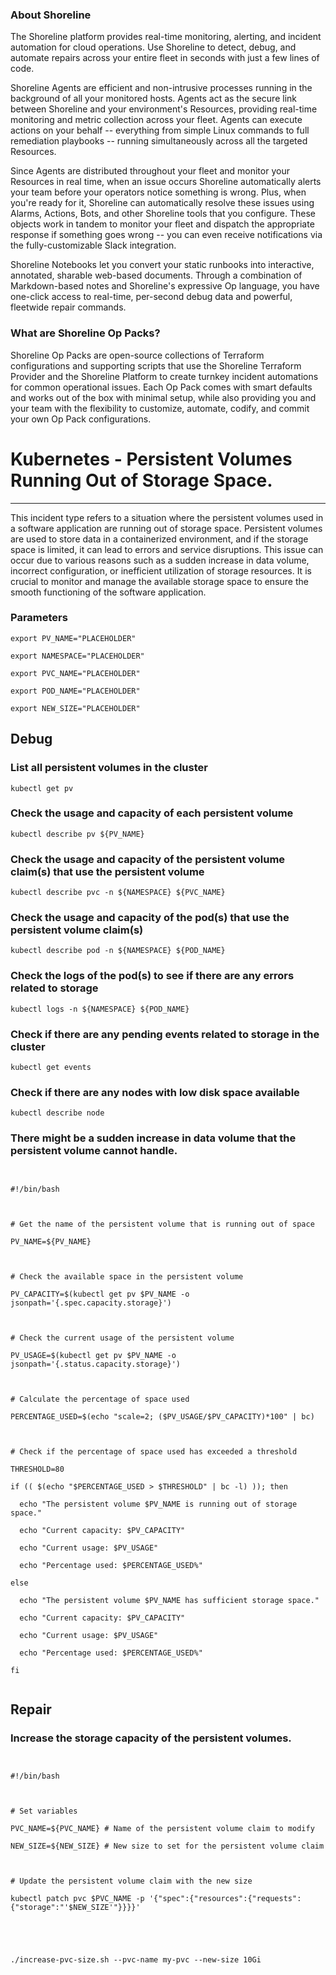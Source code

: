 
### About Shoreline
The Shoreline platform provides real-time monitoring, alerting, and incident automation for cloud operations. Use Shoreline to detect, debug, and automate repairs across your entire fleet in seconds with just a few lines of code.

Shoreline Agents are efficient and non-intrusive processes running in the background of all your monitored hosts. Agents act as the secure link between Shoreline and your environment's Resources, providing real-time monitoring and metric collection across your fleet. Agents can execute actions on your behalf -- everything from simple Linux commands to full remediation playbooks -- running simultaneously across all the targeted Resources.

Since Agents are distributed throughout your fleet and monitor your Resources in real time, when an issue occurs Shoreline automatically alerts your team before your operators notice something is wrong. Plus, when you're ready for it, Shoreline can automatically resolve these issues using Alarms, Actions, Bots, and other Shoreline tools that you configure. These objects work in tandem to monitor your fleet and dispatch the appropriate response if something goes wrong -- you can even receive notifications via the fully-customizable Slack integration.

Shoreline Notebooks let you convert your static runbooks into interactive, annotated, sharable web-based documents. Through a combination of Markdown-based notes and Shoreline's expressive Op language, you have one-click access to real-time, per-second debug data and powerful, fleetwide repair commands.

### What are Shoreline Op Packs?
Shoreline Op Packs are open-source collections of Terraform configurations and supporting scripts that use the Shoreline Terraform Provider and the Shoreline Platform to create turnkey incident automations for common operational issues. Each Op Pack comes with smart defaults and works out of the box with minimal setup, while also providing you and your team with the flexibility to customize, automate, codify, and commit your own Op Pack configurations.

# Kubernetes - Persistent Volumes Running Out of Storage Space.
---

This incident type refers to a situation where the persistent volumes used in a software application are running out of storage space. Persistent volumes are used to store data in a containerized environment, and if the storage space is limited, it can lead to errors and service disruptions. This issue can occur due to various reasons such as a sudden increase in data volume, incorrect configuration, or inefficient utilization of storage resources. It is crucial to monitor and manage the available storage space to ensure the smooth functioning of the software application.

### Parameters
```shell
export PV_NAME="PLACEHOLDER"

export NAMESPACE="PLACEHOLDER"

export PVC_NAME="PLACEHOLDER"

export POD_NAME="PLACEHOLDER"

export NEW_SIZE="PLACEHOLDER"
```

## Debug

### List all persistent volumes in the cluster
```shell
kubectl get pv
```

### Check the usage and capacity of each persistent volume
```shell
kubectl describe pv ${PV_NAME}
```

### Check the usage and capacity of the persistent volume claim(s) that use the persistent volume
```shell
kubectl describe pvc -n ${NAMESPACE} ${PVC_NAME}
```

### Check the usage and capacity of the pod(s) that use the persistent volume claim(s)
```shell
kubectl describe pod -n ${NAMESPACE} ${POD_NAME}
```

### Check the logs of the pod(s) to see if there are any errors related to storage
```shell
kubectl logs -n ${NAMESPACE} ${POD_NAME}
```

### Check if there are any pending events related to storage in the cluster
```shell
kubectl get events
```

### Check if there are any nodes with low disk space available
```shell
kubectl describe node
```

### There might be a sudden increase in data volume that the persistent volume cannot handle.
```shell


#!/bin/bash



# Get the name of the persistent volume that is running out of space

PV_NAME=${PV_NAME}



# Check the available space in the persistent volume

PV_CAPACITY=$(kubectl get pv $PV_NAME -o jsonpath='{.spec.capacity.storage}')



# Check the current usage of the persistent volume

PV_USAGE=$(kubectl get pv $PV_NAME -o jsonpath='{.status.capacity.storage}')



# Calculate the percentage of space used

PERCENTAGE_USED=$(echo "scale=2; ($PV_USAGE/$PV_CAPACITY)*100" | bc)



# Check if the percentage of space used has exceeded a threshold

THRESHOLD=80

if (( $(echo "$PERCENTAGE_USED > $THRESHOLD" | bc -l) )); then

  echo "The persistent volume $PV_NAME is running out of storage space."

  echo "Current capacity: $PV_CAPACITY"

  echo "Current usage: $PV_USAGE"

  echo "Percentage used: $PERCENTAGE_USED%"

else

  echo "The persistent volume $PV_NAME has sufficient storage space."

  echo "Current capacity: $PV_CAPACITY"

  echo "Current usage: $PV_USAGE"

  echo "Percentage used: $PERCENTAGE_USED%"

fi


```

## Repair

### Increase the storage capacity of the persistent volumes.
```shell


#!/bin/bash



# Set variables

PVC_NAME=${PVC_NAME} # Name of the persistent volume claim to modify

NEW_SIZE=${NEW_SIZE} # New size to set for the persistent volume claim



# Update the persistent volume claim with the new size

kubectl patch pvc $PVC_NAME -p '{"spec":{"resources":{"requests":{"storage":"'$NEW_SIZE'"}}}}'





./increase-pvc-size.sh --pvc-name my-pvc --new-size 10Gi


```
